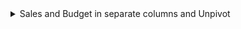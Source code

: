 <details>
<summary>
  Sales and Budget in separate columns and Unpivot
</summary>

# Sales and Budget in separate columns and Unpivot
  
Have you ever received an excel file like the one below with two columns, one for actuals and another
for budget sales figures and you have to build the fact table with only one column for the amount and
one column for the scenario?

![figure1](https://github.com/user-attachments/assets/6813c118-4fde-43d2-a200-1a8eabcb4dac)


## The Bad way

If you are not sure how to handle this task, one way that I've seen people do is to duplicate the table
and select one where they keep the Sales actuals column and delete the Budget column, then add the Scenario
column and giving it a number, 1 for Actuals; and for the second table the opposite, delete the Sales actuals
column and keep the Budget column, add the Scenario column with a value of 2, and then appending both queries
afterwards to form the final Sales table.

>[!WARNING]
>This procedure could be very expensive if you have a Sales table with millions of records.


The DAX measures would then look like as follows:

Sales Actual = 
  CALCULATE(
    SUM( 'Sales table'[Amount] ),
    Sales table[Scenario] = 1
  )

Sales Budget =
  CALCULATE(
    SUM( 'Sales table'[Amount] ),
    Sales table[Scenario] = 2
  )


## The Good way

But the right way to handle this transformation is with the magic of Unpivot. 

https://learn.microsoft.com/en-us/power-query/unpivot-column

You just have to select the Sales actual and Sales Budget columns, right click and select Unpivot.

![figure1](https://github.com/user-attachments/assets/f120689f-4cc2-488e-a16b-9c0d2f99ee9f)

![figure1](https://github.com/user-attachments/assets/87a97ae3-7c11-481c-8eb3-4f907d5878b3)

After doing this the DAX formulas would be the same, but the process would have been much more efficient!

Here's the final report.

https://app.powerbi.com/view?r=eyJrIjoiOGJlNDE0YzQtMGE0Mi00Njc4LTk2MWEtMmQ3YzYwNGQxNzEyIiwidCI6ImFkODI0NDg1LWU0YzMtNGYzNS1iY2RjLTM4ZmY0OTlmNDQyYiJ9

</details>
